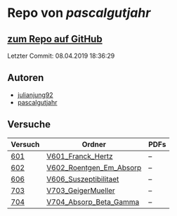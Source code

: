 # Repo von *pascalgutjahr*

## [zum Repo auf GitHub](https://github.com/pascalgutjahr/Praktikum-1)

Letzter Commit: 08.04.2019 18:36:29

## Autoren
- [julianjung92](https://github.com/julianjung92)
- [pascalgutjahr](https://github.com/pascalgutjahr)

## Versuche

|       Versuch       |                                                  Ordner                                                   |PDFs|
|---------------------|-----------------------------------------------------------------------------------------------------------|----|
|[601](../versuch/601)|[V601_Franck_Hertz](https://github.com/pascalgutjahr/Praktikum-1/tree/master/V601_Franck_Hertz)            |–   |
|[602](../versuch/602)|[V602_Roentgen_Em_Absorp](https://github.com/pascalgutjahr/Praktikum-1/tree/master/V602_Roentgen_Em_Absorp)|–   |
|[606](../versuch/606)|[V606_Suszeptibilitaet](https://github.com/pascalgutjahr/Praktikum-1/tree/master/V606_Suszeptibilitaet)    |–   |
|[703](../versuch/703)|[V703_GeigerMueller](https://github.com/pascalgutjahr/Praktikum-1/tree/master/V703_GeigerMueller)          |–   |
|[704](../versuch/704)|[V704_Absorp_Beta_Gamma](https://github.com/pascalgutjahr/Praktikum-1/tree/master/V704_Absorp_Beta_Gamma)  |–   |
